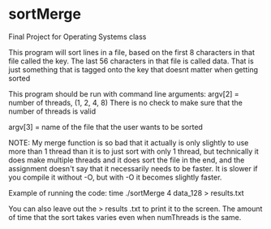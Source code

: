 # sortMerge
Final Project for Operating Systems class

This program will sort lines in a file, based on the first 8 
characters in that file called the key. The last 56 characters
in that file is called data. That is just something that is 
tagged onto the key that doesnt matter when getting sorted

This program should be run with command line arguments:
argv[2] = number of threads, (1, 2, 4, 8)
There is no check to make sure that the number of threads is valid

argv[3] = name of the file that the user wants to be sorted

NOTE: My merge function is so bad that it actually is only slightly to 
use more than 1 thread than it is to just sort with only 1 thread,
but technically it does make multiple threads and it does sort the
file in the end, and the assignment doesn't say that it necessarily
needs to be faster. It is slower if you compile it without -O, but with -O
it becomes slightly faster. 

Example of running the code: 
time ./sortMerge 4 data_128 > results.txt

You can also leave out the > results .txt to print it to the screen. 
The amount of time that the sort takes varies even when numThreads
is the same. 




